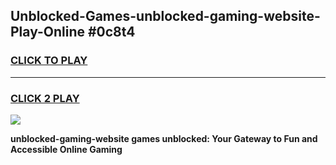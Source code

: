 
## Unblocked-Games-unblocked-gaming-website-Play-Online #0c8t4
<h3>
<a href="https://news.freeplayer.one?title=unblocked-gaming-website&ref=3">CLICK TO PLAY</a></h3>
<hr>

<h3>
<a href="https://news.freeplayer.one?title=unblocked-gaming-website&ref=3">CLICK 2 PLAY</a>
  
</h3>

<a href="https://news.freeplayer.one?title=unblocked-gaming-website&ref=3"><img src="https://clearcache.store/games.png"></a>


**unblocked-gaming-website games unblocked: Your Gateway to Fun and Accessible Online Gaming**
